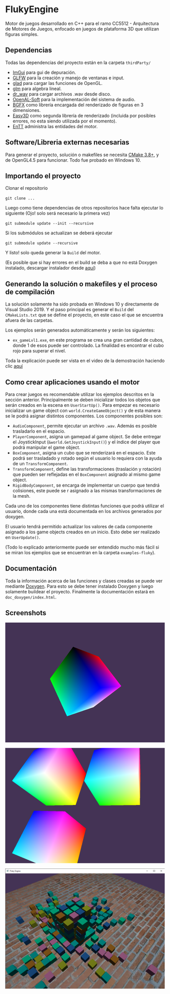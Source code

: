 # FlukyEngine

Motor de juegos desarrollado en C++ para el ramo CC5512 - Arquitectura de Motores de Juegos, enfocado en juegos de plataforma 3D que utilizan figuras simples.

## Dependencias

Todas las dependencias del proyecto están en la carpeta `thirdParty/`

- [ImGui](https://github.com/ocornut/imgui) para gui de depuración.
- [GLFW](https://www.glfw.org/) para la creación y manejo de ventanas e input.
- [glad](https://glad.dav1d.de/) para cargar las funciones de OpenGL.
- [glm](https://glm.g-truc.net/0.9.9/index.html) para algebra lineal.
- [dr_wav](https://mackron.github.io/dr_wav.html) para cargar archivos .wav desde disco.
- [OpenAL-Soft](https://github.com/kcat/openal-soft) para la implementación del sistema de audio.
- [BGFX](https://github.com/bkaradzic/bgfx) como librería encargada del renderizado de figuras en 3 dimensiones.
- [Easy3D](https://github.com/LiangliangNan/Easy3D) como segunda librería de renderizado (incluida por posibles errores, no esta siendo utilizada por el momento).
- [EnTT](https://github.com/skypjack/entt) administra las entidades del motor.

## Software/Libreria externas necesarias

Para generar el proyecto, solución o makefiles se necesita [CMake 3.8+](https://cmake.org/), y de OpenGL4.5 para funcionar. Todo fue probado en Windows 10.

## Importando el proyecto

Clonar el repositorio

`git clone ...`

Luego como tiene dependencias de otros repositorios hace falta ejecutar lo siguiente (Ojo! solo será necesario la primera vez)

`git submodule update --init --recursive`

Si los submódulos se actualizan se deberá ejecutar 

`git submodule update --recursive`

Y listo! solo queda generar la `Build` del motor.

(Es posible que si hay errores en el build se deba a que no está Doxygen instalado, descargar instalador desde [aquí](https://www.doxygen.nl/files/doxygen-1.9.2-setup.exe))

## Generando la solución o makefiles y el proceso de compilación

La solución solamente ha sido probada en Windows 10 y directamente de Visual Studio 2019. Y el paso principal es generar el `Build` del `CMakeLists.txt` que se define el proyecto, en este caso el que se encuentra afuera de las carpetas. 

Los ejemplos serán generados automáticamente y serán los siguientes:

- `ex_gameLvl1.exe`, en este programa se crea una gran cantidad de cubos, donde 1 de esos puede ser controlado. La finalidad es encontrar el cubo rojo para superar el nivel.

Toda la explicación puede ser vista en el video de la demostración haciendo clic [aquí](https://youtu.be/E3vkcPsZdg8)

## Como crear aplicaciones usando el motor

Para crear juegos es recomendable utilizar los ejemplos descritos en la sección anterior. Principalmente se deben inicializar todos los objetos que serán creados en la escena en `UserStartUp()`. Para empezar es necesario inicializar un game object con `world.CreateGameObject()` y de esta manera se le podrá asignar distintos componentes. Los componentes posibles son:

- `AudioComponent`, permite ejecutar un archivo `.wav`. Además es posible trasladarlo en el espacio.
- `PlayerComponent`, asigna un gamepad al game object. Se debe entregar el JoystickInput (`&world.GetJoystickInput()`) y el índice del player que podrá manipular el game object.
- `BoxComponent`, asigna un cubo que se renderizará en el espacio. Este podrá ser trasladado y rotado según el usuario lo requiera con la ayuda de un `TransformComponent`.
- `TransformComponent`, define las transformaciones (traslación y rotación) que pueden ser reflejadas en el `BoxComponent` asignado al mismo game object. 
- `RigidBodyComponent`, se encarga de implementar un cuerpo que tendrá colisiones, este puede se r asignado a las mismas transformaciones de la mesh.

Cada uno de los componentes tiene distintas funciones que podrá utilizar el usuario, donde cada una está documentada en los archivos generados por doxygen. 

El usuario tendrá permitido actualizar los valores de cada componente asignado a los game objects creados en un inicio. Esto debe ser realizado en `UserUpdate()`.

(Todo lo explicado anteriormente puede ser entendido mucho más fácil si se miran los ejemplos que se encuentran en la carpeta `examples-fluky`).

## Documentación

Toda la información acerca de las funciones y clases creadas se puede ver mediante [Doxygen](https://www.doxygen.nl/index.html). Para esto se debe tener instalado Doxygen y luego solamente buildear el proyecto. Finalmente la documentación estará en `doc_doxygen/index.html`.

## Screenshots

![ex_cube](images/ex_cube.png)

![ex_cube](images/ex_components.png)

![ex_cube](images/ex_gamelvl1.png)
